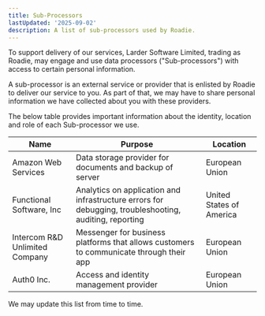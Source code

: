 ```yaml
---
title: Sub-Processors
lastUpdated: '2025-09-02'
description: A list of sub-processors used by Roadie.
---
```


To support delivery of our services, Larder Software Limited, trading as Roadie, may engage and use data processors ("Sub-processors") with access to certain personal information.

A sub-processor is an external service or provider that is enlisted by Roadie to deliver our service to you. As part of that, we may have to share personal information we have collected about you with these providers.

The below table provides important information about the identity, location and role of each Sub-processor we use.

| Name                           | Purpose                                                                                                | Location                 |
| ------------------------------ | ------------------------------------------------------------------------------------------------------ | ------------------------ |
| Amazon Web Services            | Data storage provider for documents and backup of server                                               | European Union           |
| Functional Software, Inc       | Analytics on application and infrastructure errors for debugging, troubleshooting, auditing, reporting | United States of America |
| Intercom R&D Unlimited Company | Messenger for business platforms that allows customers to communicate through their app                | European Union           |
| Auth0 Inc.                     | Access and identity management provider                                                                | European Union           |

We may update this list from time to time.
